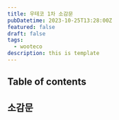 ```yaml
---
title: 우테코 1차 소감문
pubDatetime: 2023-10-25T13:28:00Z
featured: false
draft: false
tags:
  - wooteco
description: this is template
---
```


## Table of contents

## 소감문
